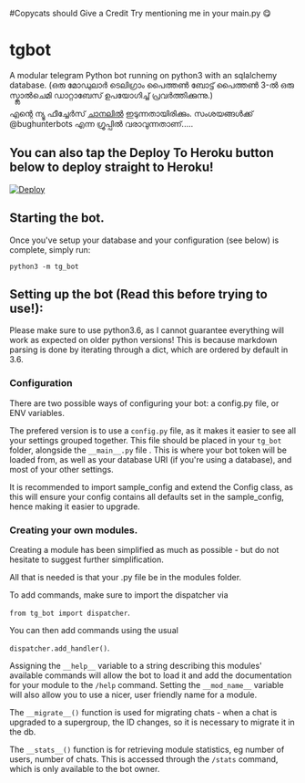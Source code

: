 #Copycats should Give a Credit
 Try mentioning me in your main.py 😋
# tgbot
A modular telegram Python bot running on python3 with an sqlalchemy database.
(ഒരു മോഡുലാർ ടെലിഗ്രാം പൈത്തൺ ബോട്ട് പൈത്തൺ 3-ൽ ഒരു സ്ക്ലാൽ‌ചെമി ഡാറ്റാബേസ് ഉപയോഗിച്ച് പ്രവർത്തിക്കുന്നു.)


എന്റെ ന്യൂ ഫീച്ചേർസ് [ചാനലിൽ](https://t.me/bughunterbots) ഇടുന്നതായിരിക്കും. സംശയങ്ങൾക്ക് @bughunterbots എന്ന ഗ്രൂപ്പിൽ വരാവുന്നതാണ്.....



## You can also tap the Deploy To Heroku button below to deploy straight to Heroku!

[![Deploy](https://www.herokucdn.com/deploy/button.svg)](https://heroku.com/deploy?template=https://github.com/nuhmanpk7/Filter-Adder)

## Starting the bot.

Once you've setup your database and your configuration (see below) is complete, simply run:

`python3 -m tg_bot`


## Setting up the bot (Read this before trying to use!):
Please make sure to use python3.6, as I cannot guarantee everything will work as expected on older python versions!
This is because markdown parsing is done by iterating through a dict, which are ordered by default in 3.6.

### Configuration

There are two possible ways of configuring your bot: a config.py file, or ENV variables.

The prefered version is to use a `config.py` file, as it makes it easier to see all your settings grouped together.
This file should be placed in your `tg_bot` folder, alongside the `__main__.py` file . 
This is where your bot token will be loaded from, as well as your database URI (if you're using a database), and most of 
your other settings.

It is recommended to import sample_config and extend the Config class, as this will ensure your config contains all 
defaults set in the sample_config, hence making it easier to upgrade.


### Creating your own modules.

Creating a module has been simplified as much as possible - but do not hesitate to suggest further simplification.

All that is needed is that your .py file be in the modules folder.

To add commands, make sure to import the dispatcher via

`from tg_bot import dispatcher`.

You can then add commands using the usual

`dispatcher.add_handler()`.

Assigning the `__help__` variable to a string describing this modules' available
commands will allow the bot to load it and add the documentation for
your module to the `/help` command. Setting the `__mod_name__` variable will also allow you to use a nicer, user
friendly name for a module.

The `__migrate__()` function is used for migrating chats - when a chat is upgraded to a supergroup, the ID changes, so 
it is necessary to migrate it in the db.

The `__stats__()` function is for retrieving module statistics, eg number of users, number of chats. This is accessed 
through the `/stats` command, which is only available to the bot owner.
